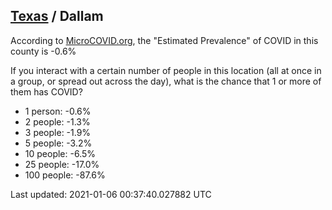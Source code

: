 
## [Texas](/united-states/texas) / Dallam

According to [MicroCOVID.org](http://microcovid.org),
the "Estimated Prevalence" of COVID in this county is -0.6%

If you interact with a certain number of people in this location
(all at once in a group, or spread out across the day), what is the chance that
1 or more of them has COVID?

- 1 person: -0.6%
- 2 people: -1.3%
- 3 people: -1.9%
- 5 people: -3.2%
- 10 people: -6.5%
- 25 people: -17.0%
- 100 people: -87.6%

Last updated: 2021-01-06 00:37:40.027882 UTC
